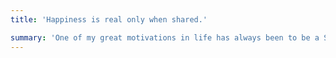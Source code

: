```yaml
---
title: 'Happiness is real only when shared.'

summary: 'One of my great motivations in life has always been to be a Scout. I do believe that we have to leave our piece of the world a little better than we found it.'
---
```

